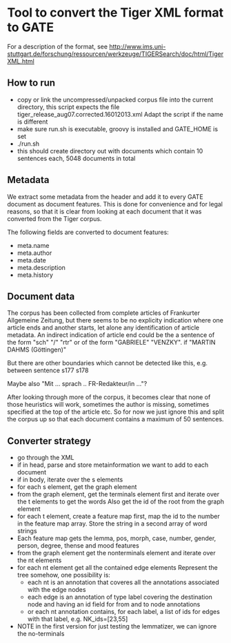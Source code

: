 # Tool to convert the Tiger XML format to GATE

For a description of the format, see http://www.ims.uni-stuttgart.de/forschung/ressourcen/werkzeuge/TIGERSearch/doc/html/TigerXML.html

## How to run

* copy or link the uncompressed/unpacked corpus file into the current directory, this script expects the file
  tiger_release_aug07.corrected.16012013.xml
  Adapt the script if the name is different
* make sure run.sh is executable, groovy is installed and GATE_HOME is set
* ./run.sh
* this should create directory out with documents which contain 10 sentences each, 5048 documents in total

## Metadata

We extract some metadata from the header and add it to every GATE document as document features.
This is done for convenience and for legal reasons, so that it is clear from looking at each 
document that it was converted from the Tiger corpus.

The following fields are converted to document features:
* meta.name
* meta.author
* meta.date
* meta.description
* meta.history

## Document data

The corpus has been collected from complete articles of Frankurter Allgemeine Zeitung, but there seems 
to be no explicity indication where one article ends and another starts, let alone any identification
of article metadata.
An indirect indication of article end could be the a sentence of the form "sch" "/" "rtr" or of the form
"GABRIELE" "VENZKY".
if "MARTIN DAHMS (Göttingen)"

But there are other boundaries which cannot be detected like this, e.g. between sentence s177 s178

Maybe also "Mit ... sprach .. FR-Redakteur/in ..."?

After looking through more of the corpus, it becomes clear that none of those heuristics will work,
sometimes the author is missing, sometimes specified at the top of the article etc. 
So for now we just ignore this and split the corpus up so that each document contains a maximum 
of 50 sentences.

## Converter strategy 

* go through the XML 
* if in head, parse and store metainformation we want to add to each document
* if in body, iterate over the s elements
* for each s element, get the graph element
* from the graph element, get the terminals element first and iterate over the t elements to get the words
  Also get the id of the root from the graph element
* for each t element, create a feature map first, map the id to the number in the feature map array.
  Store the string in a second array of word strings
* Each feature map gets the lemma, pos, morph, case, number, gender, person, degree, thense and mood features
* from the graph element get the nonterminals element and iterate over the nt elements
* for each nt element get all the contained edge elements
  Represent the tree somehow, one possibility is:
  * each nt is an annotation that coveres all the annotations associated with the edge nodes 
  * each edge is an annotation of type label covering the destination node and having an id field for
    from and to node annotations
  * or each nt annotation contains, for each label, a list of ids for edges with that label, e.g. NK_ids=[23,55]
* NOTE in the first version for just testing the lemmatizer, we can ignore the no-terminals


 
